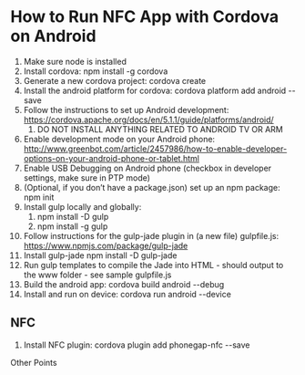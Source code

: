 # How to Run NFC App with Cordova on Android

1. Make sure node is installed
2. Install cordova: npm install -g cordova
3. Generate a new cordova project: cordova create <project-name>
4. Install the android platform for cordova: cordova platform add android --save
5. Follow the instructions to set up Android development: https://cordova.apache.org/docs/en/5.1.1/guide/platforms/android/
    1. DO NOT INSTALL ANYTHING RELATED TO ANDROID TV OR ARM
6. Enable development mode on your Android phone: http://www.greenbot.com/article/2457986/how-to-enable-developer-options-on-your-android-phone-or-tablet.html
7. Enable USB Debugging on Android phone (checkbox in developer settings, make sure in PTP mode)
8. (Optional, if you don’t have a package.json) set up an npm package: npm init
9. Install gulp locally and globally:
    1. npm install -D gulp
    2. npm install -g gulp
10. Follow instructions for the gulp-jade plugin in (a new file) gulpfile.js: https://www.npmjs.com/package/gulp-jade
11. Install gulp-jade npm install -D gulp-jade
12. Run gulp templates to compile the Jade into HTML - should output to the www folder - see sample gulpfile.js 
13. Build the android app: cordova build android --debug
14. Install and run on device: cordova run android --device

## NFC

1. Install NFC plugin: cordova plugin add phonegap-nfc --save

Other Points 
